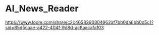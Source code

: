 # AI_News_Reader

https://www.loom.com/share/c2c4658390304962af7bb0da6bb0d5c1?sid=85d5caae-a422-404f-9d8d-ac8aacafa103
